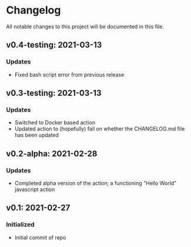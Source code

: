 # Changelog

All notable changes to this project will be documented in this file.

## v0.4-testing: 2021-03-13
### Updates
 - Fixed bash script error from previous release

## v0.3-testing: 2021-03-13
### Updates
 - Switched to Docker based action
 - Updated action to (hopefully) fail on whether the CHANGELOG.md file has been updated

## v0.2-alpha: 2021-02-28
### Updates
 - Completed alpha version of the action; a functioning "Hello World" javascript action

##  v0.1: 2021-02-27
### Initialized
 - Initial commit of repo